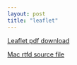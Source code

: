 ```yaml
---
layout: post
title: "leaflet"
---
```


[Leaflet pdf  download](../leaflet-bw.pdf)

[Mac rtfd source file](../leaflet-rtfd.zip)



 

